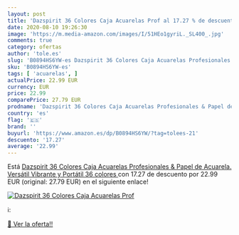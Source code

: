 ```yaml
---
layout: post
title: 'Dazspirit 36 Colores Caja Acuarelas Prof al 17.27 % de descuento'
date: 2020-08-10 19:26:30
image: 'https://m.media-amazon.com/images/I/51HEo1gyriL._SL400_.jpg'
comments: true
category: ofertas
author: 'tole.es'
slug: 'B0894HS6YW-es Dazspirit 36 Colores Caja Acuarelas Profesionales & Papel...'
sku: 'B0894HS6YW-es'
tags: [ 'acuarelas', ]
actualPrice: 22.99 EUR
currency: EUR
price: 22.99
comparePrice: 27.79 EUR
prodname: 'Dazspirit 36 Colores Caja Acuarelas Profesionales & Papel de Acuarela. Versátil  Vibrante y Portátil  36 colores '
country: 'es'
flag: '🇪🇸'
brand: ''
buyurl: 'https://www.amazon.es/dp/B0894HS6YW/?tag=tolees-21'
descuento: '17.27'
average: '22.99'
---
```


Está [Dazspirit 36 Colores Caja Acuarelas Profesionales & Papel de Acuarela. Versátil  Vibrante y Portátil  36 colores ](https://www.amazon.es/dp/B0894HS6YW/?tag=tolees-21) con 17.27 de descuento por 22.99 EUR (original: 27.79 EUR) en el siguiente enlace!

[![Dazspirit 36 Colores Caja Acuarelas Prof](https://m.media-amazon.com/images/I/51HEo1gyriL._SL400_.jpg)](https://www.amazon.es/dp/B0894HS6YW/?tag=tolees-21)

ℹ️:


[🛒 Ver la oferta!!](https://www.amazon.es/dp/B0894HS6YW/?tag=tolees-21)
